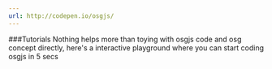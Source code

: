 ```yaml
---
url: http://codepen.io/osgjs/
---
```


###Tutorials
Nothing helps more than toying with osgjs code and osg concept directly, here's a interactive playground where you can start coding osgjs in 5 secs


